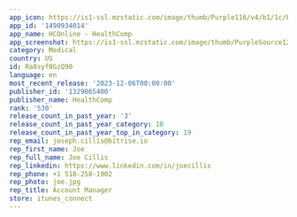 ```yaml
---
app_icon: https://is1-ssl.mzstatic.com/image/thumb/Purple116/v4/b1/1c/bb/b11cbb49-252e-c15c-68c8-d521ff8e29a6/AppIcon-1x_U007emarketing-0-7-0-0-85-220-0.png/1024x1024bb.png
app_id: '1490934014'
app_name: HCOnline - HealthComp
app_screenshot: https://is1-ssl.mzstatic.com/image/thumb/PurpleSource122/v4/11/87/43/1187430e-f2ef-d6ce-5169-4e5e1d4456ff/6dbd0b10-fce5-4941-9f4a-9758fad04753_Simulator_Screen_Shot_-_iPhone_13_Pro_Max_-_2022-09-08_at_09.27.04.png/1284x2778bb.png
category: Medical
country: US
id: Ra8syf8GzQ90
language: en
most_recent_release: '2023-12-06T00:00:00'
publisher_id: '1329065400'
publisher_name: HealthComp
rank: '530'
release_count_in_past_year: '3'
release_count_in_past_year_category: 10
release_count_in_past_year_top_in_category: 19
rep_email: joseph.cillis@bitrise.io
rep_first_name: Joe
rep_full_name: Joe Cillis
rep_linkedin: https://www.linkedin.com/in/joecillis
rep_phone: +1 518-258-1902
rep_photo: joe.jpg
rep_title: Account Manager
store: itunes_connect
---
```

